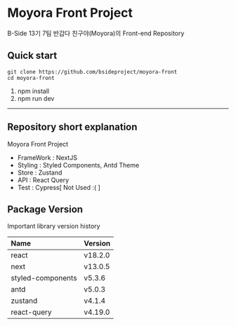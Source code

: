 # Moyora Front Project

B-Side 13기 7팀 반갑다 친구야(Moyora)의 Front-end Repository

## Quick start

```
git clone https://github.com/bsideproject/moyora-front
cd moyora-front
```

1. npm install
2. npm run dev

---

## Repository short explanation

Moyora Front Project

- FrameWork : NextJS
- Styling : Styled Components, Antd Theme
- Store : Zustand
- API : React Query
- Test : Cypress[ Not Used :( ]

## Package Version

Important library version history

| Name              | Version |
| :---------------- | :------ |
| react             | v18.2.0 |
| next              | v13.0.5 |
| styled-components | v5.3.6  |
| antd              | v5.0.3  |
| zustand           | v4.1.4  |
| react-query       | v4.19.0 |
